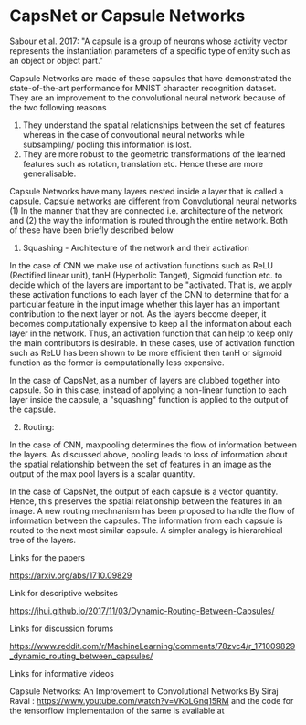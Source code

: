 # CapsNet or Capsule Networks

Sabour et al. 2017: "A capsule is a group of neurons whose activity vector represents the instantiation parameters of a specific type of entity such as an object or object part."

Capsule Networks are made of these capsules that have demonstrated the state-of-the-art performance for MNIST character recognition dataset. They are an improvement to the convolutional neural network because of the two following reasons

1.  They understand the spatial relationships between the set of features whereas in the case of convoutional neural networks while subsampling/ pooling this information is lost.
2.  They are more robust to the geometric transformations of the learned features such as rotation, translation etc. Hence these are more generalisable. 

Capsule Networks have many layers nested inside a layer that is called a capsule. Capsule networks are different from Convolutional neural networks (1) In the manner that they are connected i.e. architecture of the network and (2) the way the information is routed through the entire network. Both of these have been briefly described below

1. Squashing - Architecture of the network and their activation  

In the case of CNN we make use of activation functions such as ReLU (Rectified linear unit), tanH (Hyperbolic Tanget), Sigmoid function etc. to decide which of the layers are important to be "activated. That is, we apply these activation functions to each layer of the CNN to determine that for a particular feature in the input image whether this layer has an important contribution to the next layer or not. As the layers become deeper, it becomes computationally expensive to keep all the information about each layer in the network. Thus, an activation function that can help to keep only the main contributors is desirable. In these cases, use of activation function such as ReLU has been shown to be more efficient then tanH or sigmoid function as the former is computationally less expensive. 

In the case of CapsNet, as a number of layers are clubbed together into capsule. So in this case, instead of applying a non-linear function to each layer inside the capsule, a "squashing" function is applied to the output of the capsule.  

2. Routing: 

In the case of CNN, maxpooling determines the flow of information between the layers. As discussed above, pooling leads to loss of information about the spatial relationship between the set of features in an image as the output of the max pool layers is a scalar quantity.

In the case of CapsNet, the output of each capsule is a vector quantity. Hence, this preserves the spatial relationship between the features in an image. A new routing mechnanism has been proposed to handle the flow of information between the capsules. The information from each capsule is routed to the next most similar capsule. A simpler analogy is hierarchical tree of the layers.

Links for the papers

https://arxiv.org/abs/1710.09829



Link for descriptive websites

https://jhui.github.io/2017/11/03/Dynamic-Routing-Between-Capsules/



Links for discussion forums

https://www.reddit.com/r/MachineLearning/comments/78zvc4/r_171009829_dynamic_routing_between_capsules/


Links for informative videos

Capsule Networks: An Improvement to Convolutional Networks By Siraj Raval : https://www.youtube.com/watch?v=VKoLGnq15RM and the code for the tensorflow implementation of the same is available at 
